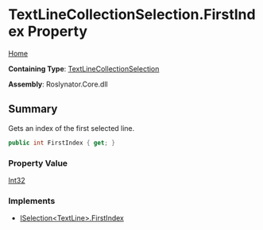 # TextLineCollectionSelection\.FirstIndex Property

[Home](../../../../README.md)

**Containing Type**: [TextLineCollectionSelection](../README.md)

**Assembly**: Roslynator\.Core\.dll

## Summary

Gets an index of the first selected line\.

```csharp
public int FirstIndex { get; }
```

### Property Value

[Int32](https://docs.microsoft.com/en-us/dotnet/api/system.int32)

### Implements

* [ISelection\<TextLine>.FirstIndex](../../../ISelection-1/FirstIndex/README.md)
